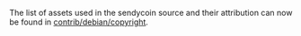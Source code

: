 The list of assets used in the sendycoin source and their attribution can now be found in [contrib/debian/copyright](../contrib/debian/copyright).

